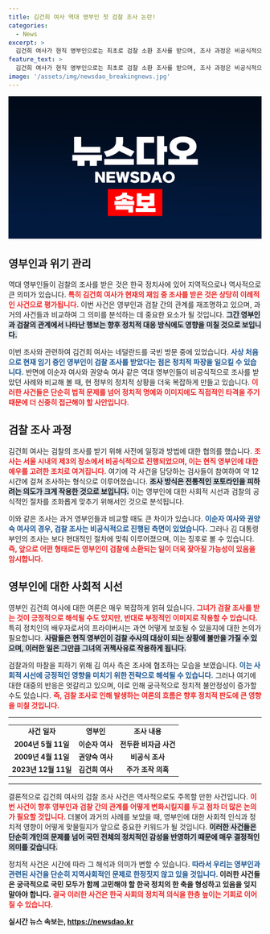 ```yaml
---
title: 김건희 여사 역대 영부인 첫 검찰 조사 논란!
categories:
  - News
excerpt: >
  김건희 여사가 현직 영부인으로는 최초로 검찰 소환 조사를 받으며, 조사 과정은 비공식적으로 진행됐다. 그녀의 소환은 도이치모터스 주가 조작 및 명품 가방 수수 의혹으로 인한 것으로, 일각에서는 이를 둘러싼 논란이 예상된다.
feature_text: >
  김건희 여사가 현직 영부인으로는 최초로 검찰 소환 조사를 받으며, 조사 과정은 비공식적으로 진행됐다. 그녀의 소환은 도이치모터스 주가 조작 및 명품 가방 수수 의혹으로 인한 것으로, 일각에서는 이를 둘러싼 논란이 예상된다.
image: '/assets/img/newsdao_breakingnews.jpg'
---
```


<p><img src="/assets/img/newsdao_breakingnews.jpg" alt="firstkoreanews 속보" /></p>

<h2 data-ke-size="size26">영부인과 위기 관리</h2>

<p data-ke-size="size16">역대 영부인들이 검찰의 조사를 받은 것은 한국 정치사에 있어 지역적으로나 역사적으로 큰 의미가 있습니다. <b><span style="color: #ee2323;">특히 김건희 여사가 현재의 재임 중 조사를 받은 것은 상당히 이례적인 사건으로 평가됩니다.</span></b> 이번 사건은 영부인과 검찰 간의 관계를 재조명하고 있으며, 과거의 사건들과 비교하여 그 의미를 분석하는 데 중요한 요소가 될 것입니다. <b><span style="background-color: #21538527;">그간 영부인과 검찰의 관계에서 나타난 행보는 향후 정치적 대응 방식에도 영향을 미칠 것으로 보입니다.</span></b></p>

<p data-ke-size="size16">이번 조사와 관련하여 김건희 여사는 네덜란드를 국빈 방문 중에 있었습니다. <b><span style="color: #1a5490;">사상 처음으로 현재 임기 중인 영부인이 검찰 조사를 받았다는 점은 정치적 파장을 일으킬 수 있습니다.</span></b> 반면에 이순자 여사와 권양숙 여사 같은 역대 영부인들이 비공식적으로 조사를 받았던 사례와 비교해 볼 때, 현 정부의 정치적 상황을 더욱 복잡하게 만들고 있습니다. <b><span style="color: #ee2323;">이러한 사건들은 단순히 법적 문제를 넘어 정치적 명예와 이미지에도 직접적인 타격을 주기 때문에 더 신중히 접근해야 할 사안입니다.</span></b></p>

<h2 data-ke-size="size26">검찰 조사 과정</h2>

<p data-ke-size="size16">김건희 여사는 검찰의 조사를 받기 위해 사전에 일정과 방법에 대한 협의를 했습니다. <b><span style="color: #ee2323;">조사는 서울 시내의 제3의 장소에서 비공식적으로 진행되었으며, 이는 현직 영부인에 대한 예우를 고려한 조치로 여겨집니다.</span></b> 여기에 각 사건을 담당하는 검사들이 참여하여 약 12시간에 걸쳐 조사하는 형식으로 이루어졌습니다. <b><span style="background-color: #21538527;">조사 방식은 전통적인 포토라인을 피하려는 의도가 크게 작용한 것으로 보입니다.</span></b> 이는 영부인에 대한 사회적 시선과 검찰의 공식적인 절차를 조화롭게 맞추기 위해서인 것으로 분석됩니다.</p>

<p data-ke-size="size16">이와 같은 조사는 과거 영부인들과 비교할 때도 큰 차이가 있습니다. <b><span style="color: #1a5490;">이순자 여사와 권양숙 여사의 경우, 검찰 조사는 비공식적으로 진행된 측면이 있었습니다.</span></b> 그러나 김 대통령 부인의 조사는 보다 현대적인 절차에 맞춰 이루어졌으며, 이는 징후로 볼 수 있습니다. <b><span style="color: #ee2323;">즉, 앞으로 어떤 형태로든 영부인이 검찰에 소환되는 일이 더욱 잦아질 가능성이 있음을 암시합니다.</span></b></p>

<h2 data-ke-size="size26">영부인에 대한 사회적 시선</h2>

<p data-ke-size="size16">영부인 김건희 여사에 대한 여론은 매우 복잡하게 얽혀 있습니다. <b><span style="color: #ee2323;">그녀가 검찰 조사를 받는 것이 긍정적으로 해석될 수도 있지만, 반대로 부정적인 이미지로 작용할 수 있습니다.</span></b> 특히 정치인의 배우자로서의 프라이버시는 과연 어떻게 보호될 수 있을지에 대한 논의가 필요합니다. <b><span style="background-color: #21538527;">사람들은 현직 영부인이 검찰 수사의 대상이 되는 상황에 불만을 가질 수 있으며, 이러한 일은 그만큼 그녀의 귀책사유로 작용하게 됩니다.</span></b></p>

<p data-ke-size="size16">검찰과의 마찰을 피하기 위해 김 여사 측은 조사에 협조하는 모습을 보였습니다. <b><span style="color: #1a5490;">이는 사회적 시선에 긍정적인 영향을 미치기 위한 전략으로 해석될 수 있습니다.</span></b> 그러나 여기에 대한 대중의 반응은 엇갈리고 있으며, 이로 인해 궁극적으로 정치적 불안정성이 증가할 수도 있습니다. <b><span style="color: #ee2323;">즉, 검찰 조사로 인해 발생하는 여론의 흐름은 향후 정치적 판도에 큰 영향을 미칠 것입니다.</span></b></p>

<hr>

<table style="width: 100%; border-collapse: collapse;">
  <tr>
    <td style="text-align: center; height: 17px;"><b>사건 일자</b></td>
    <td style="text-align: center; height: 17px;"><b>영부인</b></td>
    <td style="text-align: center; height: 17px;"><b>조사 내용</b></td>
  </tr>
  <tr>
    <td style="text-align: center; height: 17px;"><b>2004년 5월 11일</b></td>
    <td style="text-align: center; height: 17px;"><b>이순자 여사</b></td>
    <td style="text-align: center; height: 17px;"><b>전두환 비자금 사건</b></td>
  </tr>
  <tr>
    <td style="text-align: center; height: 17px;"><b>2009년 4월 11일</b></td>
    <td style="text-align: center; height: 17px;"><b>권양숙 여사</b></td>
    <td style="text-align: center; height: 17px;"><b>비공식 조사</b></td>
  </tr>
  <tr>
    <td style="text-align: center; height: 17px;"><b>2023년 12월 11일</b></td>
    <td style="text-align: center; height: 17px;"><b>김건희 여사</b></td>
    <td style="text-align: center; height: 17px;"><b>주가 조작 의혹</b></td>
  </tr>
</table>

<hr>

<p data-ke-size="size16">결론적으로 김건희 여사의 검찰 조사 사건은 역사적으로도 주목할 만한 사건입니다. <b><span style="color: #ee2323;">이번 사건이 향후 영부인과 검찰 간의 관계를 어떻게 변화시킬지를 두고 점차 더 많은 논의가 필요할 것입니다.</span></b> 더불어 과거의 사례를 보았을 때, 영부인에 대한 사회적 인식과 정치적 영향이 어떻게 맞물릴지가 앞으로 중요한 키워드가 될 것입니다. <b><span style="background-color: #21538527;">이러한 사건들은 단순히 개인의 문제를 넘어 국민 전체의 정치적인 감성을 반영하기 때문에 매우 결정적인 의미를 갖습니다.</span></b></p>

<p data-ke-size="size16">정치적 사건은 시간에 따라 그 해석과 의미가 변할 수 있습니다. <b><span style="color: #1a5490;">따라서 우리는 영부인과 관련된 사건을 단순히 지역사회적인 문제로 한정짓지 않고 있을 것입니다.</span><b> 이러한 사건들은 궁극적으로 국민 모두가 함께 고민해야 할 한국 정치의 한 축을 형성하고 있음을 잊지 말아야 합니다. <b><span style="color: #ee2323;">결국 이러한 사건은 한국 사회의 정치적 의식을 한층 높이는 기회로 이어질 수 있습니다.</span></b></p>
실시간 뉴스 속보는, <a href="https://newsdao.kr" rel="dofollow">https://newsdao.kr</a>


